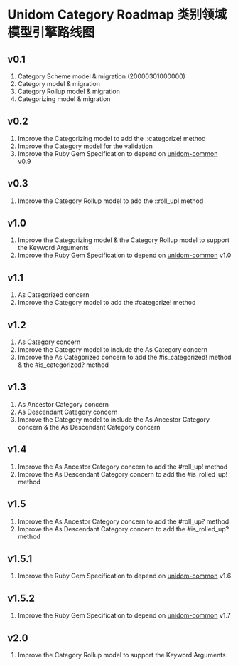 # Unidom Category Roadmap 类别领域模型引擎路线图

## v0.1
1. Category Scheme model & migration (20000301000000)
2. Category model & migration
3. Category Rollup model & migration
4. Categorizing model & migration

## v0.2
1. Improve the Categorizing model to add the ::categorize! method
2. Improve the Category model for the validation
3. Improve the Ruby Gem Specification to depend on [unidom-common](https://github.com/topbitdu/unidom-common) v0.9

## v0.3
1. Improve the Category Rollup model to add the ::roll_up! method

## v1.0
1. Improve the Categorizing model & the Category Rollup model to support the Keyword Arguments
2. Improve the Ruby Gem Specification to depend on [unidom-common](https://github.com/topbitdu/unidom-common) v1.0

## v1.1
1. As Categorized concern
2. Improve the Category model to add the #categorize! method

## v1.2
1. As Category concern
2. Improve the Category model to include the As Category concern
3. Improve the As Categorized concern to add the #is_categorized! method & the #is_categorized? method

## v1.3
1. As Ancestor Category concern
2. As Descendant Category concern
3. Improve the Category model to include the As Ancestor Category concern & the As Descendant Category concern

## v1.4
1. Improve the As Ancestor Category concern to add the #roll_up! method
2. Improve the As Descendant Category concern to add the #is_rolled_up! method

## v1.5
1. Improve the As Ancestor Category concern to add the #roll_up? method
2. Improve the As Descendant Category concern to add the #is_rolled_up? method

## v1.5.1
1. Improve the Ruby Gem Specification to depend on [unidom-common](https://github.com/topbitdu/unidom-common) v1.6

## v1.5.2
1. Improve the Ruby Gem Specification to depend on [unidom-common](https://github.com/topbitdu/unidom-common) v1.7

## v2.0
1. Improve the Category Rollup model to support the Keyword Arguments

